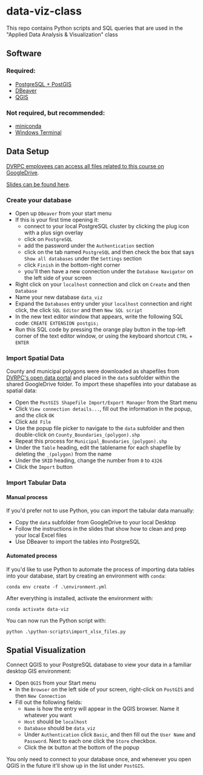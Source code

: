 # data-viz-class

This repo contains Python scripts and SQL queries that are used in the "Applied Data Analysis &amp; Visualization" class

## Software

### Required:

- [PostgreSQL + PostGIS](https://www.postgresql.org/download/windows/)
- [DBeaver](https://dbeaver.com/download/lite/)
- [QGIS](https://www.qgis.org/en/site/forusers/download.html)

### Not required, but recommended:

- [miniconda](https://docs.conda.io/en/latest/miniconda.html)
- [Windows Terminal](https://www.microsoft.com/en-us/p/windows-terminal/9n0dx20hk701?activetab=pivot:overviewtab)

## Data Setup

[DVRPC employees can access all files related to this course on GoogleDrive](https://drive.google.com/drive/folders/1AXb63VM86_tGUSMjDmcSJlTRUWtsKUTA?usp=sharing).

[Slides can be found here](https://docs.google.com/presentation/d/1tsbYez5qUyJIHRr7lnuDRVZKmTzcwXmxT_2JEUAz3Cs/edit?usp=sharing).

### Create your database

- Open up `DBeaver` from your start menu
- If this is your first time opening it:
  - connect to your local PostgreSQL cluster by clicking the plug icon with a plus sign overlay
  - click on `PostgreSQL`
  - add the password under the `Authentication` section
  - click on the tab named `PostgreSQL` and then check the box that says `Show all databases` under the `Settings` section
  - click `Finish` in the bottom-right corner
  - you'll then have a new connection under the `Database Navigator` on the left side of your screen
- Right click on your `localhost` connection and click on `Create` and then `Database`
- Name your new database `data_viz`
- Expand the `Databases` entry under your `localhost` connection and right click, the click `SQL Editor` and then `New SQL script`
- In the new text editor window that appears, write the following SQL code: `CREATE EXTENSION postgis;`
- Run this SQL code by pressing the orange play button in the top-left corner of the text editor window, or using the keyboard shortcut `CTRL` + `ENTER`

### Import Spatial Data

County and municipal polygons were downloaded as shapefiles from [DVRPC's open data portal](https://dvrpc-dvrpcgis.opendata.arcgis.com/) and placed in the `data` subfolder within the shared GoogleDrive folder. To import these shapefiles into your database as spatial data:

- Open the `PostGIS Shapefile Import/Export Manager` from the Start menu
- Click `View connection details...`, fill out the information in the popup, and the click `OK`
- Click `Add File`
- Use the popup file picker to navigate to the `data` subfolder and then double-click on `County_Boundaries_(polygon).shp`
- Repeat this process for `Municipal_Boundaries_(polygon).shp`
- Under the `Table` heading, edit the tablename for each shapefile by deleting the `_(polygon)` from the name
- Under the `SRID` heading, change the number from `0` to `4326`
- Click the `Import` button

### Import Tabular Data

#### Manual process

If you'd prefer not to use Python, you can import the tabular data manually:

- Copy the `data` subfolder from GoogleDrive to your local Desktop
- Follow the instructions in the slides that show how to clean and prep your local Excel files
- Use DBeaver to import the tables into PostgreSQL

#### Automated process

If you'd like to use Python to automate the process of importing data tables into your database, start by creating an environment with `conda`:

```
conda env create -f .\environment.yml
```

After everything is installed, activate the environment with:

```
conda activate data-viz
```

You can now run the Python script with:

```
python .\python-scripts\import_xlsx_files.py
```

## Spatial Visualization

Connect QGIS to your PostgreSQL database to view your data in a familiar desktop GIS environment:

- Open `QGIS` from your Start menu
- In the `Browser` on the left side of your screen, right-click on `PostGIS` and then `New Connection`
- Fill out the following fields:
  - `Name` is how the entry will appear in the QGIS browser. Name it whatever you want
  - `Host` should be `localhost`
  - `Database` should be `data_viz`
  - Under `Authentication` click `Basic`, and then fill out the `User Name` and `Password`. Next to each one click the `Store` checkbox.
  - Click the `OK` button at the bottom of the popup

You only need to connect to your database once, and whenever you open QGIS in the future it'll show up in the list under `PostGIS`.
